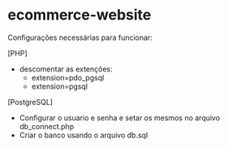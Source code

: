 # ecommerce-website






Configurações necessárias para funcionar:

[PHP]
- descomentar as extenções:
	- extension=pdo_pgsql
	- extension=pgsql

[PostgreSQL]
- Configurar o usuario e senha e setar os mesmos no arquivo db_connect.php 
- Criar o banco usando o arquivo db.sql